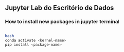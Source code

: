 ## Jupyter Lab do Escritório de Dados

### How to install new packages in jupyter terminal

```sh

bash
conda activate <kernel-name>
pip install <package-name>

```
